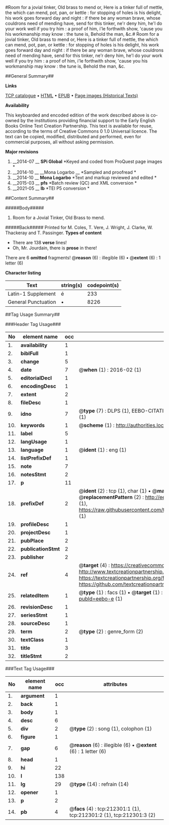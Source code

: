 #Room for a jovial tinker, Old brass to mend or, Here is a tinker full of mettle, the which can mend, pot, pan, or kettle : for stopping of holes is his delight, his work goes forward day and night : if there be any woman brave, whose couldrons need of mending have, send for this tinker, ne'r deny him, he'l do your work well if you try him : a proof of him, i'le forthwith show, 'cause you his workmanship may know : the tune is, Behold the man, &c.#
Room for a jovial tinker, Old brass to mend or, Here is a tinker full of mettle, the which can mend, pot, pan, or kettle : for stopping of holes is his delight, his work goes forward day and night : if there be any woman brave, whose couldrons need of mending have, send for this tinker, ne'r deny him, he'l do your work well if you try him : a proof of him, i'le forthwith show, 'cause you his workmanship may know : the tune is, Behold the man, &c.

##General Summary##

**Links**

[TCP catalogue](http://www.ota.ox.ac.uk/tcp/)  • 
[HTML](http://tei.it.ox.ac.uk/tcp/Texts-HTML/free/B43/B43852.html)  • 
[EPUB](http://tei.it.ox.ac.uk/tcp/Texts-EPUB/free/B43/B43852.epub) • 
[Page images (Historical Texts)](https://historicaltexts.jisc.ac.uk/eebo-767840351e)

**Availability**

This keyboarded and encoded edition of the work described above is co-owned by the
    institutions providing financial support to the Early English Books Online Text Creation
    Partnership. This text is available for reuse, according to the terms of  Creative Commons 0 1.0 Universal
    licence. The text can be copied, modified, distributed and performed, even for commercial
    purposes, all without asking permission.

**Major revisions**

1. __2014-07 __ __SPi Global__ *Keyed and coded from ProQuest page images *
1. __2014-10 __ __Mona Logarbo __ *Sampled and proofread *
1. __2014-10 __ __Mona Logarbo__ *Text and markup reviewed and edited *
1. __2015-03 __ __pfs__ *Batch review (QC) and XML conversion *
1. __2021-05 __ __lb__ *TEI P5 conversion *

##Content Summary##

#####Body#####

1. Room for a Jovial Tinker, Old Brass to mend.

#####Back#####
Printed for M. Coles, T. Vere, J. Wright, J. Clarke, W. Thackeray and T. Passinger.
**Types of content**

  * There are 138 **verse** lines!
  * Oh, Mr. Jourdain, there is **prose** in there!

There are 6 **omitted** fragments! 
 @__reason__ (6) : illegible (6)  •  @__extent__ (6) : 1 letter (6)

**Character listing**


|Text|string(s)|codepoint(s)|
|---|---|---|
|Latin-1 Supplement|é|233|
|General Punctuation|•|8226|

##Tag Usage Summary##

###Header Tag Usage###

|No|element name|occ|attributes|
|---|---|---|---|
|1.|__availability__|1||
|2.|__biblFull__|1||
|3.|__change__|5||
|4.|__date__|7| @__when__ (1) : 2016-02 (1)|
|5.|__editorialDecl__|1||
|6.|__encodingDesc__|1||
|7.|__extent__|2||
|8.|__fileDesc__|1||
|9.|__idno__|7| @__type__ (7) : DLPS (1), EEBO-CITATION (1), VID (1), EEBO-PROQUEST (1), OCLC (2), STC (1)|
|10.|__keywords__|1| @__scheme__ (1) : http://authorities.loc.gov/ (1)|
|11.|__label__|5||
|12.|__langUsage__|1||
|13.|__language__|1| @__ident__ (1) : eng (1)|
|14.|__listPrefixDef__|1||
|15.|__note__|7||
|16.|__notesStmt__|2||
|17.|__p__|11||
|18.|__prefixDef__|2| @__ident__ (2) : tcp (1), char (1)  •  @__matchPattern__ (2) : ([0-9\-]+):([0-9IVX]+) (1), (.+) (1)  •  @__replacementPattern__ (2) : http://eebo.chadwyck.com/downloadtiff?vid=$1&page=$2 (1), https://raw.githubusercontent.com/textcreationpartnership/Texts/master/tcpchars.xml#$1 (1)|
|19.|__profileDesc__|1||
|20.|__projectDesc__|1||
|21.|__pubPlace__|2||
|22.|__publicationStmt__|2||
|23.|__publisher__|2||
|24.|__ref__|4| @__target__ (4) : https://creativecommons.org/publicdomain/zero/1.0/ (1), http://www.textcreationpartnership.org/docs/. (1), https://textcreationpartnership.org/faq/#faq05 (1), https://github.com/textcreationpartnership (1)|
|25.|__relatedItem__|1| @__type__ (1) : facs (1)  •  @__target__ (1) : https://data.historicaltexts.jisc.ac.uk/view?pubId=eebo-e (1)|
|26.|__revisionDesc__|1||
|27.|__seriesStmt__|1||
|28.|__sourceDesc__|1||
|29.|__term__|2| @__type__ (2) : genre_form (2)|
|30.|__textClass__|1||
|31.|__title__|3||
|32.|__titleStmt__|2||


###Text Tag Usage###

|No|element name|occ|attributes|
|---|---|---|---|
|1.|__argument__|1||
|2.|__back__|1||
|3.|__body__|1||
|4.|__desc__|6||
|5.|__div__|2| @__type__ (2) : song (1), colophon (1)|
|6.|__figure__|1||
|7.|__gap__|6| @__reason__ (6) : illegible (6)  •  @__extent__ (6) : 1 letter (6)|
|8.|__head__|1||
|9.|__hi__|22||
|10.|__l__|138||
|11.|__lg__|29| @__type__ (14) : refrain (14)|
|12.|__opener__|1||
|13.|__p__|2||
|14.|__pb__|4| @__facs__ (4) : tcp:212301:1 (1), tcp:212301:2 (1), tcp:212301:3 (2)|
